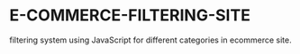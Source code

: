 # E-COMMERCE-FILTERING-SITE
filtering system using JavaScript for different categories in ecommerce site.
